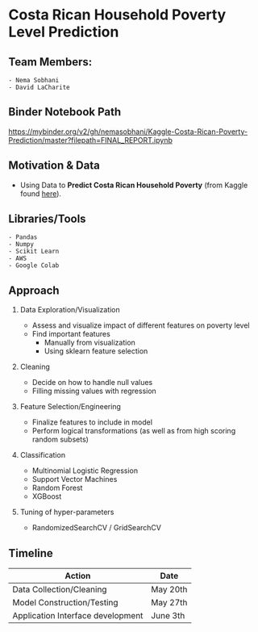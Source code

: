 # Costa Rican Household Poverty Level Prediction

## Team Members:
    - Nema Sobhani
    - David LaCharite

## Binder Notebook Path

https://mybinder.org/v2/gh/nemasobhani/Kaggle-Costa-Rican-Poverty-Prediction/master?filepath=FINAL_REPORT.ipynb

## Motivation & Data
  - Using Data to **Predict Costa Rican Household Poverty** (from Kaggle found [here](https://www.kaggle.com/c/costa-rican-household-poverty-prediction)).

## Libraries/Tools
    - Pandas
    - Numpy
    - Scikit Learn
    - AWS
    - Google Colab

## Approach

1.  Data Exploration/Visualization
    -  Assess and visualize impact of different features on poverty level
    -  Find important features
        -  Manually from visualization
        -  Using sklearn feature selection

2.  Cleaning
    -  Decide on how to handle null values
    -  Filling missing values with regression
    
3.  Feature Selection/Engineering
    -  Finalize features to include in model
    -  Perform logical transformations (as well as from high scoring random subsets)
    
4.  Classification
    -  Multinomial Logistic Regression 
    -  Support Vector Machines
    -  Random Forest
    -  XGBoost
    
5.  Tuning of hyper-parameters
    -  RandomizedSearchCV / GridSearchCV


## Timeline

Action | Date
--- | --- 
Data Collection/Cleaning | May 20th
Model Construction/Testing | May 27th
Application Interface development | June 3th

